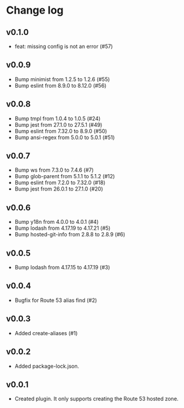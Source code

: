 # Change log

## v0.1.0

- feat: missing config is not an error (#57)

## v0.0.9

- Bump minimist from 1.2.5 to 1.2.6 (#55)
- Bump eslint from 8.9.0 to 8.12.0 (#56)

## v0.0.8

- Bump tmpl from 1.0.4 to 1.0.5 (#24) 
- Bump jest from 27.1.0 to 27.5.1 (#49)
- Bump eslint from 7.32.0 to 8.9.0 (#50)
- Bump ansi-regex from 5.0.0 to 5.0.1 (#51)

## v0.0.7

- Bump ws from 7.3.0 to 7.4.6 (#7)
- Bump glob-parent from 5.1.1 to 5.1.2 (#12)
- Bump eslint from 7.2.0 to 7.32.0 (#18)
- Bump jest from 26.0.1 to 27.1.0 (#20)

## v0.0.6

- Bump y18n from 4.0.0 to 4.0.1 (#4)
- Bump lodash from 4.17.19 to 4.17.21 (#5)
- Bump hosted-git-info from 2.8.8 to 2.8.9 (#6)

## v0.0.5

- Bump lodash from 4.17.15 to 4.17.19 (#3)

## v0.0.4

- Bugfix for Route 53 alias find (#2)

## v0.0.3

- Added create-aliases (#1)

## v0.0.2

- Added package-lock.json.

## v0.0.1

- Created plugin. It only supports creating the Route 53 hosted zone.
